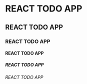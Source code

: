 # REACT TODO APP
## REACT TODO APP
### REACT TODO APP
#### REACT TODO APP
##### REACT TODO APP
###### REACT TODO APP

